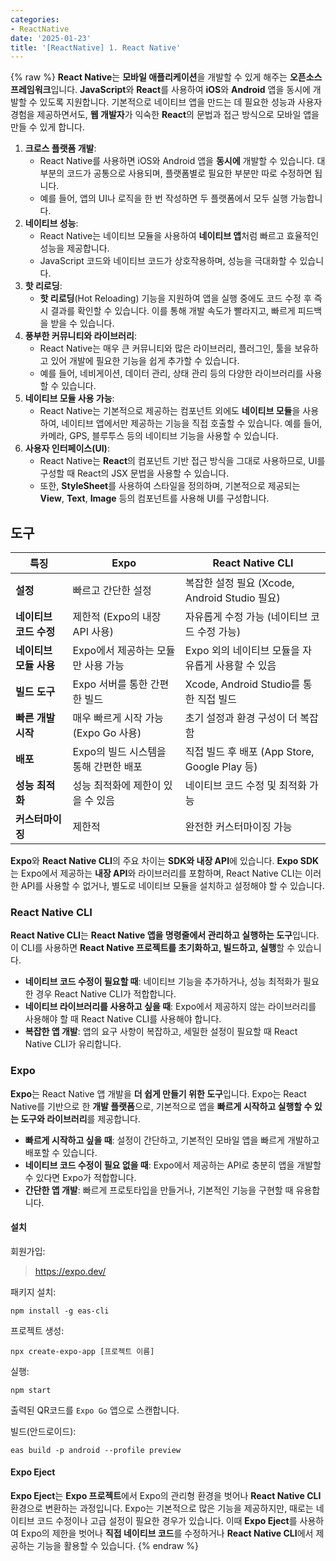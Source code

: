 ```yaml
---
categories:
- ReactNative
date: '2025-01-23'
title: '[ReactNative] 1. React Native'
---
```


{% raw %}
**React Native**는 **모바일 애플리케이션**을 개발할 수 있게 해주는 **오픈소스 프레임워크**입니다.  **JavaScript**와 **React**를 사용하여 **iOS**와 **Android** 앱을 동시에 개발할 수 있도록 지원합니다. 기본적으로 네이티브 앱을 만드는 데 필요한 성능과 사용자 경험을 제공하면서도, **웹 개발자**가 익숙한 **React**의 문법과 접근 방식으로 모바일 앱을 만들 수 있게 합니다.

1. **크로스 플랫폼 개발**:
    - React Native를 사용하면 iOS와 Android 앱을 **동시에** 개발할 수 있습니다. 대부분의 코드가 공통으로 사용되며, 플랫폼별로 필요한 부분만 따로 수정하면 됩니다.
    - 예를 들어, 앱의 UI나 로직을 한 번 작성하면 두 플랫폼에서 모두 실행 가능합니다.
2. **네이티브 성능**:
    - React Native는 네이티브 모듈을 사용하여 **네이티브 앱**처럼 빠르고 효율적인 성능을 제공합니다.
    - JavaScript 코드와 네이티브 코드가 상호작용하며, 성능을 극대화할 수 있습니다.
3. **핫 리로딩**:
    - **핫 리로딩**(Hot Reloading) 기능을 지원하여 앱을 실행 중에도 코드 수정 후 즉시 결과를 확인할 수 있습니다. 이를 통해 개발 속도가 빨라지고, 빠르게 피드백을 받을 수 있습니다.
4. **풍부한 커뮤니티와 라이브러리**:
    - React Native는 매우 큰 커뮤니티와 많은 라이브러리, 플러그인, 툴을 보유하고 있어 개발에 필요한 기능을 쉽게 추가할 수 있습니다.
    - 예를 들어, 네비게이션, 데이터 관리, 상태 관리 등의 다양한 라이브러리를 사용할 수 있습니다.
5. **네이티브 모듈 사용 가능**:
    - React Native는 기본적으로 제공하는 컴포넌트 외에도 **네이티브 모듈**을 사용하여, 네이티브 앱에서만 제공하는 기능을 직접 호출할 수 있습니다. 예를 들어, 카메라, GPS, 블루투스 등의 네이티브 기능을 사용할 수 있습니다.
6. **사용자 인터페이스(UI)**:
    - React Native는 **React**의 컴포넌트 기반 접근 방식을 그대로 사용하므로, UI를 구성할 때 React의 JSX 문법을 사용할 수 있습니다.
    - 또한, **StyleSheet**를 사용하여 스타일을 정의하며, 기본적으로 제공되는 **View**, **Text**, **Image** 등의 컴포넌트를 사용해 UI를 구성합니다.


## 도구
|**특징**|**Expo**|**React Native CLI**|
|---|---|---|
|**설정**|빠르고 간단한 설정|복잡한 설정 필요 (Xcode, Android Studio 필요)|
|**네이티브 코드 수정**|제한적 (Expo의 내장 API 사용)|자유롭게 수정 가능 (네이티브 코드 수정 가능)|
|**네이티브 모듈 사용**|Expo에서 제공하는 모듈만 사용 가능|Expo 외의 네이티브 모듈을 자유롭게 사용할 수 있음|
|**빌드 도구**|Expo 서버를 통한 간편한 빌드|Xcode, Android Studio를 통한 직접 빌드|
|**빠른 개발 시작**|매우 빠르게 시작 가능 (Expo Go 사용)|초기 설정과 환경 구성이 더 복잡함|
|**배포**|Expo의 빌드 시스템을 통해 간편한 배포|직접 빌드 후 배포 (App Store, Google Play 등)|
|**성능 최적화**|성능 최적화에 제한이 있을 수 있음|네이티브 코드 수정 및 최적화 가능|
|**커스터마이징**|제한적|완전한 커스터마이징 가능|

**Expo**와 **React Native CLI**의 주요 차이는 **SDK와 내장 API**에 있습니다. **Expo SDK**는 Expo에서 제공하는 **내장 API**와 라이브러리를 포함하며, React Native CLI는 이러한 API를 사용할 수 없거나, 별도로 네이티브 모듈을 설치하고 설정해야 할 수 있습니다.

### React Native CLI
**React Native CLI**는 **React Native 앱을 명령줄에서 관리하고 실행하는 도구**입니다. 이 CLI를 사용하면 **React Native 프로젝트를 초기화하고, 빌드하고, 실행**할 수 있습니다.

- **네이티브 코드 수정이 필요할 때**: 네이티브 기능을 추가하거나, 성능 최적화가 필요한 경우 React Native CLI가 적합합니다.
- **네이티브 라이브러리를 사용하고 싶을 때**: Expo에서 제공하지 않는 라이브러리를 사용해야 할 때 React Native CLI를 사용해야 합니다.
- **복잡한 앱 개발**: 앱의 요구 사항이 복잡하고, 세밀한 설정이 필요할 때 React Native CLI가 유리합니다.

### Expo
**Expo**는 React Native 앱 개발을 **더 쉽게 만들기 위한 도구**입니다. Expo는 React Native를 기반으로 한 **개발 플랫폼**으로, 기본적으로 앱을 **빠르게 시작하고 실행할 수 있는 도구와 라이브러리**를 제공합니다.

- **빠르게 시작하고 싶을 때**: 설정이 간단하고, 기본적인 모바일 앱을 빠르게 개발하고 배포할 수 있습니다.
- **네이티브 코드 수정이 필요 없을 때**: Expo에서 제공하는 API로 충분히 앱을 개발할 수 있다면 Expo가 적합합니다.
- **간단한 앱 개발**: 빠르게 프로토타입을 만들거나, 기본적인 기능을 구현할 때 유용합니다.

#### 설치
회원가입:
> https://expo.dev/<br>

패키지 설치:
```
npm install -g eas-cli
```

프로젝트 생성:
```
npx create-expo-app [프로젝트 이름]
```

실행:
```
npm start
```

출력된 QR코드를 `Expo Go` 앱으로 스캔합니다.

빌드(안드로이드):
```
eas build -p android --profile preview
```

#### Expo Eject
**Expo Eject**는 **Expo 프로젝트**에서 Expo의 관리형 환경을 벗어나 **React Native CLI** 환경으로 변환하는 과정입니다. Expo는 기본적으로 많은 기능을 제공하지만, 때로는 네이티브 코드 수정이나 고급 설정이 필요한 경우가 있습니다. 이때 **Expo Eject**를 사용하여 Expo의 제한을 벗어나 **직접 네이티브 코드**를 수정하거나 **React Native CLI**에서 제공하는 기능을 활용할 수 있습니다.
{% endraw %}